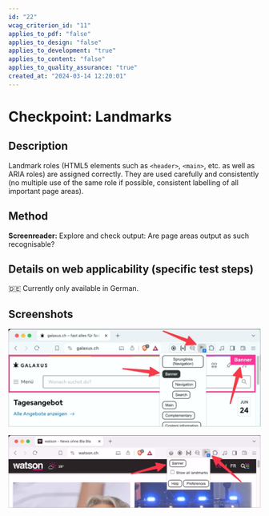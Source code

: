 ```yaml
---
id: "22"
wcag_criterion_id: "11"
applies_to_pdf: "false"
applies_to_design: "false"
applies_to_development: "true"
applies_to_content: "false"
applies_to_quality_assurance: "true"
created_at: "2024-03-14 12:20:01"
---
```


# Checkpoint: Landmarks

## Description

Landmark roles (HTML5 elements such as `<header>`, `<main>`, etc. as well as ARIA roles) are assigned correctly. They are used carefully and consistently (no multiple use of the same role if possible, consistent labelling of all important page areas).

## Method

**Screenreader:** Explore and check output: Are page areas output as such recognisable?

## Details on web applicability (specific test steps)

🇩🇪 Currently only available in German.

## Screenshots

![Landmarks auf Galaxus](images/landmarks-auf-galaxus.png)

![Nur ein einziges Landmark auf Watson](images/nur-ein-einziges-landmark-auf-watson.png)
